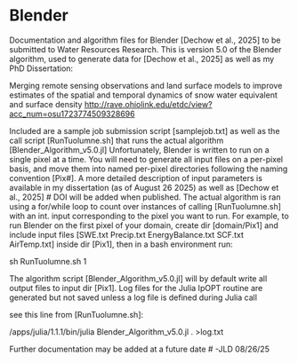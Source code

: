 # Blender
Documentation and algorithm files for Blender [Dechow et al., 2025] to be submitted to Water Resources Research.
This is version 5.0 of the Blender algorithm, used to generate data for [Dechow et al., 2025] as well as my PhD Dissertation:

Merging remote sensing observations and land surface models to improve estimates of the spatial and temporal dynamics of snow water equivalent and surface density
http://rave.ohiolink.edu/etdc/view?acc_num=osu1723774509328696

Included are a sample job submission script [samplejob.txt] as well as the call script [RunTuolumne.sh] that runs the actual algorithm [Blender_Algorithm_v5.0.jl]
Unfortunately, Blender is written to run on a single pixel at a time. You will need to generate all input files on a per-pixel basis, and move them into named per-pixel directories
following the naming convention [Pix#]. A more detailed description of input parameters is available in my dissertation (as of August 26 2025) as well as [Dechow et al., 2025] # DOI will be added when published.
The actual algorithm is ran using a for/while loop to count over instances of calling [RunTuolumne.sh] with an int. input corresponding to the pixel you want to run. 
For example, to run Blender on the first pixel of your domain, create dir [domain/Pix1] and include input files [SWE.txt Precip.txt EnergyBalance.txt SCF.txt AirTemp.txt] inside
dir [Pix1], then in a bash environment run:

  sh RunTuolumne.sh 1

The algorithm script [Blender_Algorithm_v5.0.jl] will by default write all output files to input dir [Pix1]. Log files for the Julia IpOPT routine are generated but not saved unless a log file is defined during Julia call

see this line from [RunTuolumne.sh]:

  /apps/julia/1.1.1/bin/julia Blender_Algorithm_v5.0.jl . >log.txt

Further documentation may be added at a future date # -JLD 08/26/25
